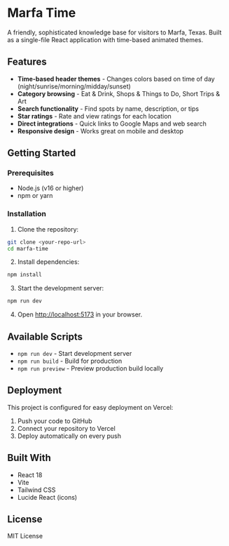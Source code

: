 # Marfa Time

A friendly, sophisticated knowledge base for visitors to Marfa, Texas. Built as a single-file React application with time-based animated themes.

## Features

- **Time-based header themes** - Changes colors based on time of day (night/sunrise/morning/midday/sunset)
- **Category browsing** - Eat & Drink, Shops & Things to Do, Short Trips & Art
- **Search functionality** - Find spots by name, description, or tips
- **Star ratings** - Rate and view ratings for each location
- **Direct integrations** - Quick links to Google Maps and web search
- **Responsive design** - Works great on mobile and desktop

## Getting Started

### Prerequisites

- Node.js (v16 or higher)
- npm or yarn

### Installation

1. Clone the repository:
```bash
git clone <your-repo-url>
cd marfa-time
```

2. Install dependencies:
```bash
npm install
```

3. Start the development server:
```bash
npm run dev
```

4. Open [http://localhost:5173](http://localhost:5173) in your browser.

## Available Scripts

- `npm run dev` - Start development server
- `npm run build` - Build for production
- `npm run preview` - Preview production build locally


## Deployment

This project is configured for easy deployment on Vercel:

1. Push your code to GitHub
2. Connect your repository to Vercel
3. Deploy automatically on every push

## Built With

- React 18
- Vite
- Tailwind CSS
- Lucide React (icons)

## License

MIT License
